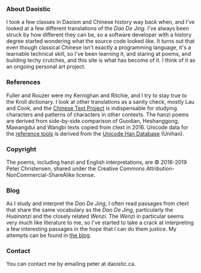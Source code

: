 ### About Daoistic

I took a few classes
in Daoism and Chinese history
way back when,
and I've looked at
a few different translations
of the _Dao De Jing_.
I've always been struck
by how different
they can be,
so a software developer
with a history degree
started wondering
what the source code looked like.
It turns out that
even though classical Chinese
isn't exactly a programming language,
it's a learnable technical skill,
so I've been learning it,
and staring at poems,
and building techy crutches,
and this site is what has become of it.
I think of it as
an ongoing personal art project.

### References

Fuller and Rouzer were my Kernighan and Ritchie,
and I try to stay true
to the Kroll dictionary.
I look at other translations
as a sanity check,
mostly Lau and Cook,
and the [Chinese Text Project](https://ctext.org)
is indispensable
for studying characters
and patterns of characters
in other contexts.
The hanzi poems are derived from
side-by-side comparison
of Guodian,
Heshanggong,
Mawangdui
and Wangbi
texts
copied from ctext
in 2016.
Unicode data for the
[reference tools](https://daoistic.ca/unihan/dump)
is derived from the
[Unicode Han Database](https://www.unicode.org/reports/tr38/) (Unihan).

### Copyright

The poems,
including hanzi and English interpretations,
are © 2018-2019 Peter Christensen,
shared under the
Creative Commons Attribution-NonCommercial-ShareAlike license.

### Blog

As I study and interpret the _Dao De Jing_,
I often read passages from ctext
that share the same vocabulary as the _Dao De Jing_,
particularly the _Huainanzi_
and the closely related _Wenzi_.
The _Wenzi_ in particular seems
very much like literature to me,
so I've started to take a crack at interpreting a few
interesting passages
in the hope that I can do them justice.
My attempts can be found in
[the blog](/blog "Blogging the unbloggable").

### Contact

You can contact me by emailing peter at daoistic.ca.
